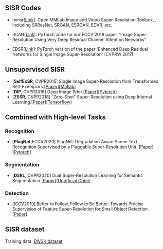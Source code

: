 ## SISR Codes

- mmsr[[Link](https://github.com/open-mmlab/mmsr)]: Open MMLab Image and Video Super-Resolution Toolbox, , including SRResNet, SRGAN, ESRGAN, EDVR, etc.

- RCAN[[Link](https://github.com/yulunzhang/RCAN)]: PyTorch code for our ECCV 2018 paper "Image Super-Resolution Using Very Deep Residual Channel Attention Networks"

- EDSR[[Link](https://github.com/thstkdgus35/EDSR-PyTorch)]: PyTorch version of the paper 'Enhanced Deep Residual Networks for Single Image Super-Resolution' (CVPRW 2017)



## Unsupervised SISR
- [**SelfExSR**, CVPR2015] Single Image Super-Resolution from Transformed Self-Exemplars.[[Paper](https://www.cv-foundation.org/openaccess/content_cvpr_2015/papers/Huang_Single_Image_Super-Resolution_2015_CVPR_paper.pdf)][[Matlab](https://github.com/jbhuang0604/SelfExSR)]
- [**DIP**, CVPR2018] Deep Image Prior.[[Paper](https://sites.skoltech.ru/app/data/uploads/sites/25/2018/04/deep_image_prior.pdf)][[Pytorch](https://github.com/DmitryUlyanov/deep-image-prior)]
- [**ZSSR**, CVPR2018] "Zero-Shot" Super-Resolution using Deep Internal Learning.[[Paper](https://arxiv.org/abs/1712.06087)][[Tensorflow](https://github.com/assafshocher/ZSSR)]


## Combined with High-level Tasks

### Recognition

- [**PlugNet**,ECCV2020] PlugNet: Degradation Aware Scene Text Recognition Supervised by a Pluggable Super-Resolution Unit. [[Paper](https://www.ecva.net/papers/eccv_2020/papers_ECCV/papers/123600154.pdf)][[Pytorch](https://github.com/huiyang865/plugnet)]

### Segmentation
- [**DSRL**, CVPR2020] Dual Super-Resolution Learning for Semantic Segmentation.[[Paper](https://openaccess.thecvf.com/content_CVPR_2020/papers/Wang_Dual_Super-Resolution_Learning_for_Semantic_Segmentation_CVPR_2020_paper.pdf)][[Unofficial Code](https://github.com/Dootmaan/DSRL)]

### Detection
- [ICCV2019] Better to Follow, Follow to Be Better: Towards Precise Supervision of Feature Super-Resolution for Small Object Detection.[[Paper](http://vision.snu.ac.kr/project_pages/iccv19_noh/views/)]

## SISR dataset
Training data: [DIV2K dataset](https://data.vision.ee.ethz.ch/cvl/DIV2K/) 
